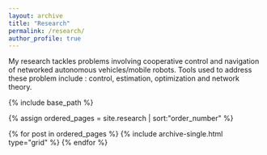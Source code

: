 ```yaml
---
layout: archive
title: "Research"
permalink: /research/
author_profile: true
---
```


My research tackles problems involving cooperative control and navigation of networked autonomous vehicles/mobile robots. Tools used to address these problem include : control, estimation, optimization and network theory.

<nbsp>

{% include base_path %}

{% assign ordered_pages = site.research | sort:"order_number" %}

{% for post in ordered_pages %}
  {% include archive-single.html type="grid" %}
{% endfor %}
